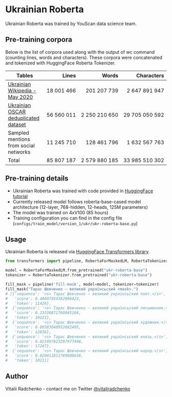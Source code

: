 # Ukrainian Roberta

Ukrainian Roberta was trained by YouScan data science team.

## Pre-training corpora
Below is the list of corpora used along with the output of wc command (counting lines, words and characters). These corpora were concatenated and tokenized with HuggingFace Roberta Tokenizer.

| Tables        | Lines           | Words  | Characters  |
| ------------- |--------------:| -----:| -----:|
| [Ukrainian Wikipedia - May 2020](https://dumps.wikimedia.org/ukwiki/latest/ukwiki-latest-pages-articles.xml.bz2)      | 18 001 466| 201 207 739 | 2 647 891 947 |
| [Ukrainian OSCAR deduplicated dataset](https://oscar-public.huma-num.fr/shuffled/uk_dedup.txt.gz) | 56 560 011      |    2 250 210 650 | 29 705 050 592 |
| Sampled mentions from social networks | 11 245 710      |    128 461 796 | 1 632 567 763 |
| Total | 85 807 187      |    2 579 880 185 | 33 985 510 302 |

## Pre-training details

* Ukrainian Roberta was trained with code provided in [HuggingFace tutorial](https://huggingface.co/blog/how-to-train)
* Currently released model follows roberta-base-cased model architecture (12-layer, 768-hidden, 12-heads, 125M parameters)
* The model was trained on 4xV100 (85 hours)
* Training configuration you can find in the config file (`configs/train_model/version_1/ukr/ukr-roberta-base.py`)

## Usage
Ukrainian Roberta is released via [HuggingFace Transformers library](https://huggingface.co/transformers/).

```python
from transformers import pipeline, RobertaForMaskedLM, RobertaTokenizer

model = RobertaForMaskedLM.from_pretrained("ukr-roberta-base")
tokenizer = RobertaTokenizer.from_pretrained("ukr-roberta-base")

fill_mask = pipeline('fill-mask', model=model, tokenizer=tokenizer)
fill_mask("Тарас Шевченко – великий українсьский <mask>.")
# [{'sequence': '<s> Тарас Шевченко – великий українсьский поет.</s>',
#   'score': 0.48607954382896423,
#   'token': 11426},
#  {'sequence': '<s> Тарас Шевченко – великий українсьский письменник.</s>',
#   'score': 0.23330871760845184,
#   'token': 10121},
#  {'sequence': '<s> Тарас Шевченко – великий українсьский художник.</s>',
#   'score': 0.06583040952682495,
#   'token': 12836},
#  {'sequence': '<s> Тарас Шевченко – великий українсьский князь.</s>',
#   'score': 0.021497823297977448,
#   'token': 17247},
#  {'sequence': '<s> Тарас Шевченко – великий українсьский народ.</s>',
#   'score': 0.020411811769008636,
#   'token': 1021}]
```

## Author
Vitalii Radchenko - contact me on Twitter [@vitaliradchenko](https://twitter.com/vitaliradchenko)
